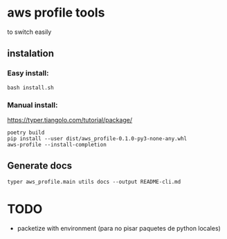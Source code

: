 # aws profile tools
to switch easily


## instalation
### Easy install:
```
bash install.sh
```
### Manual install:
https://typer.tiangolo.com/tutorial/package/
```
poetry build
pip install --user dist/aws_profile-0.1.0-py3-none-any.whl
aws-profile --install-completion
```

## Generate docs
```
typer aws_profile.main utils docs --output README-cli.md
```


# TODO
- packetize with environment (para no pisar paquetes de python locales)